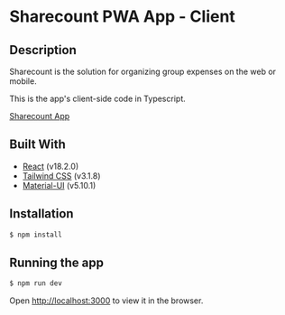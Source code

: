 # Sharecount PWA App - Client

## Description
Sharecount is the solution for organizing group expenses on the web or mobile.<br>

This is the app's client-side code in Typescript.

[Sharecount App](https://sharecount-client.herokuapp.com/)


## Built With
- [React](https://reactjs.org/) (v18.2.0)
- [Tailwind CSS](https://tailwindcss.com/) (v3.1.8)
- [Material-UI](https://mui.com/) (v5.10.1)


## Installation
```bash
$ npm install
```


## Running the app
```bash
$ npm run dev
```

Open [http://localhost:3000](http://localhost:3000) to view it in the browser.
